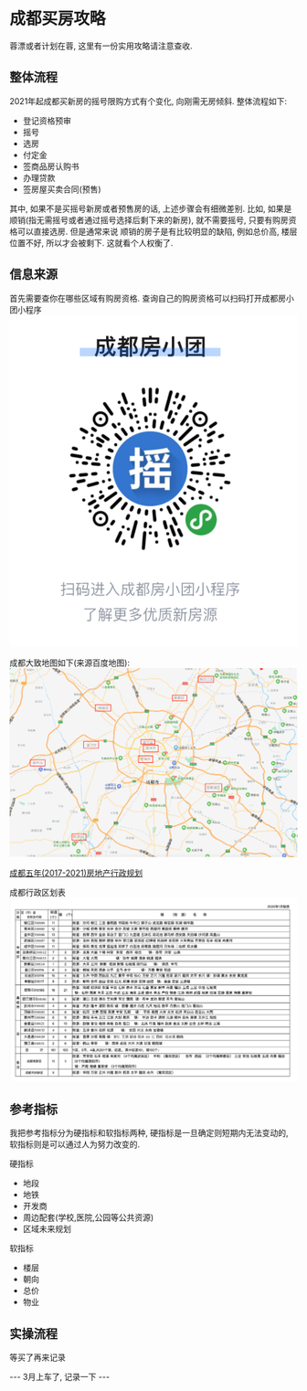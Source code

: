 # 成都买房攻略
蓉漂或者计划在蓉, 这里有一份实用攻略请注意查收.

## 整体流程
2021年起成都买新房的摇号限购方式有个变化, 向刚需无房倾斜. 整体流程如下:

- 登记资格预审
- 摇号
- 选房
- 付定金
- 签商品房认购书
- 办理贷款
- 签房屋买卖合同(预售)

其中, 如果不是买摇号新房或者预售房的话, 上述步骤会有细微差别.
比如, 如果是顺销(指无需摇号或者通过摇号选择后剩下来的新房), 就不需要摇号, 只要有购房资格可以直接选房. 但是通常来说
顺销的房子是有比较明显的缺陷, 例如总价高, 楼层位置不好, 所以才会被剩下. 这就看个人权衡了.

## 信息来源
首先需要查你在哪些区域有购房资格.
查询自己的购房资格可以扫码打开成都房小团小程序
![img][fangxiaotuan]

成都大致地图如下(来源百度地图):
![img][chengdu_map]

[成都五年(2017-2021)房地产行政规划][chengdu_5y_plan]

成都行政区划表
![img][chengdu_gov]

## 参考指标

我把参考指标分为硬指标和软指标两种, 硬指标是一旦确定则短期内无法变动的, 软指标则是可以通过人为努力改变的.

硬指标
- 地段
- 地铁
- 开发商
- 周边配套(学校,医院,公园等公共资源)
- 区域未来规划

软指标
- 楼层
- 朝向
- 总价
- 物业

## 实操流程

等买了再来记录

--- 3月上车了, 记录一下 ---



[fangxiaotuan]: pic/fangxiaotuan_wx_cd.png
[chengdu_map]: pic/chengdu_map.png
[chengdu_gov]: pic/chengdu_gov.png
[chengdu_5y_plan]: http://gk.chengdu.gov.cn/govInfoPub/detail.action?id=1810989&tn=2